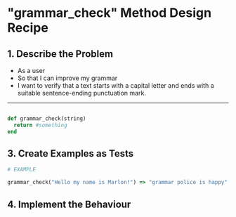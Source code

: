 # "grammar_check" Method Design Recipe

## 1. Describe the Problem

* As a user
* So that I can improve my grammar
* I want to verify that a text starts with a capital letter and ends with a suitable sentence-ending punctuation mark.


--- 


```ruby

def grammar_check(string)  
  return #something 
end

```

## 3. Create Examples as Tests

```ruby
# EXAMPLE

grammar_check("Hello my name is Marlon!") => "grammar police is happy"

```

## 4. Implement the Behaviour


